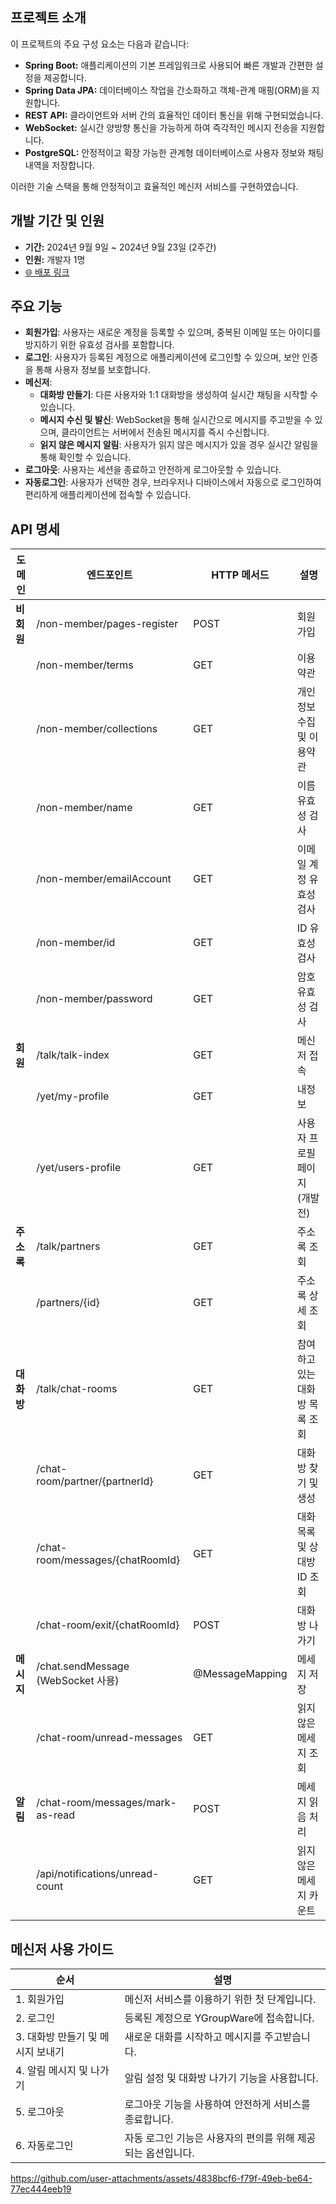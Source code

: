 ## 프로젝트 소개

이 프로젝트의 주요 구성 요소는 다음과 같습니다:

- **Spring Boot:** 애플리케이션의 기본 프레임워크로 사용되어 빠른 개발과 간편한 설정을 제공합니다.
- **Spring Data JPA:** 데이터베이스 작업을 간소화하고 객체-관계 매핑(ORM)을 지원합니다.
- **REST API:** 클라이언트와 서버 간의 효율적인 데이터 통신을 위해 구현되었습니다.
- **WebSocket:** 실시간 양방향 통신을 가능하게 하여 즉각적인 메시지 전송을 지원합니다.
- **PostgreSQL:** 안정적이고 확장 가능한 관계형 데이터베이스로 사용자 정보와 채팅 내역을 저장합니다.

이러한 기술 스택을 통해 안정적이고 효율적인 메신저 서비스를 구현하였습니다.

## 개발 기간 및 인원

- **기간:** 2024년 9월 9일 ~ 2024년 9월 23일 (2주간)
- **인원:** 개발자 1명
- [🌐 배포 링크](https://ytalk.azurewebsites.net)

## 주요 기능

- **회원가입**: 사용자는 새로운 계정을 등록할 수 있으며, 중복된 이메일 또는 아이디를 방지하기 위한 유효성 검사를 포함합니다.
- **로그인**: 사용자가 등록된 계정으로 애플리케이션에 로그인할 수 있으며, 보안 인증을 통해 사용자 정보를 보호합니다.
- **메신저**:
    - **대화방 만들기**: 다른 사용자와 1:1 대화방을 생성하여 실시간 채팅을 시작할 수 있습니다.
    - **메시지 수신 및 발신**: WebSocket을 통해 실시간으로 메시지를 주고받을 수 있으며, 클라이언트는 서버에서 전송된 메시지를 즉시 수신합니다.
    - **읽지 않은 메시지 알림**: 사용자가 읽지 않은 메시지가 있을 경우 실시간 알림을 통해 확인할 수 있습니다.
- **로그아웃**: 사용자는 세션을 종료하고 안전하게 로그아웃할 수 있습니다.
- **자동로그인**: 사용자가 선택한 경우, 브라우저나 디바이스에서 자동으로 로그인하여 편리하게 애플리케이션에 접속할 수 있습니다.

## API 명세

| 도메인 | 엔드포인트 | HTTP 메서드 | 설명 |
| --- | --- | --- | --- |
| **비회원** | /non-member/pages-register | POST | 회원가입 |
|  | /non-member/terms | GET | 이용약관 |
|  | /non-member/collections | GET | 개인정보 수집 및 이용약관 |
|  | /non-member/name | GET | 이름 유효성 검사 |
|  | /non-member/emailAccount | GET | 이메일 계정 유효성 검사 |
|  | /non-member/id | GET | ID 유효성 검사 |
|  | /non-member/password | GET | 암호 유효성 검사 |
| **회원** | /talk/talk-index | GET | 메신저 접속 |
|  | /yet/my-profile | GET | 내정보 |
|  | /yet/users-profile | GET | 사용자 프로필 페이지 (개발 전) |
| **주소록** | /talk/partners | GET | 주소록 조회 |
|  | /partners/{id} | GET | 주소록 상세 조회 |
| **대화방** | /talk/chat-rooms | GET | 참여하고 있는 대화방 목록 조회 |
|  | /chat-room/partner/{partnerId} | GET | 대화방 찾기 및 생성 |
|  | /chat-room/messages/{chatRoomId} | GET | 대화 목록 및 상대방 ID 조회 |
|  | /chat-room/exit/{chatRoomId} | POST | 대화방 나가기 |
| **메시지** | /chat.sendMessage (WebSocket 사용) | @MessageMapping | 메세지 저장 |
|  | /chat-room/unread-messages | GET | 읽지 않은 메세지 조회 |
| **알림** | /chat-room/messages/mark-as-read | POST | 메세지 읽음 처리 |
|  | /api/notifications/unread-count | GET | 읽지 않은 메세지 카운트 |


## 메신저 사용 가이드

| 순서 | 설명 |
| --- | --- |
| 1. 회원가입  | 메신저 서비스를 이용하기 위한 첫 단계입니다.  |
| 2. 로그인 | 등록된 계정으로 YGroupWare에 접속합니다. |
| 3. 대화방 만들기 및 메시지 보내기 | 새로운 대화를 시작하고 메시지를 주고받습니다. |
| 4. 알림 메시지 및 나가기 | 알림 설정 및 대화방 나가기 기능을 사용합니다. |
| 5. 로그아웃 | 로그아웃 기능을 사용하여 안전하게 서비스를 종료합니다. |
| 6. 자동로그인 | 자동 로그인 기능은 사용자의 편의를 위해 제공되는 옵션입니다. |


https://github.com/user-attachments/assets/4838bcf6-f79f-49eb-be64-77ec444eeb19


